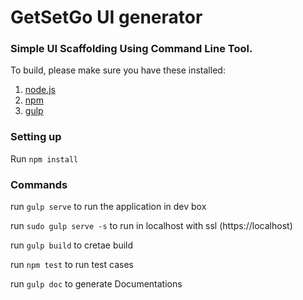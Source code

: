# GetSetGo UI generator

### Simple UI Scaffolding Using Command Line Tool. 


To build, please make sure you have these installed:

1. [node.js](https://nodejs.org/en/)
2. [npm](https://www.npmjs.com)
3. [gulp](http://gulpjs.com/)


### Setting up 

Run ```npm install```

### Commands

run ```gulp serve``` to run the application in dev box

run ```sudo gulp serve -s``` to run in localhost with ssl (https://localhost) 

run ``` gulp build ``` to cretae build

run ``` npm test ``` to run test cases

run ``` gulp doc ``` to generate Documentations